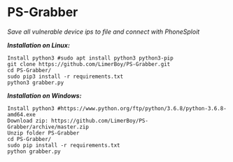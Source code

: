# PS-Grabber
*Save all vulnerable device ips to file and connect with PhoneSploit*

___Installation on Linux:___
```
Install python3 #sudo apt install python3 python3-pip
git clone https://github.com/LimerBoy/PS-Grabber.git
cd PS-Grabber/
sudo pip3 install -r requirements.txt
python3 grabber.py
```


___Installation on Windows:___
```
Install python3 #https://www.python.org/ftp/python/3.6.8/python-3.6.8-amd64.exe
Download zip: https://github.com/LimerBoy/PS-Grabber/archive/master.zip
Unzip folder PS-Grabber
cd PS-Grabber/
sudo pip install -r requirements.txt
python grabber.py
```
